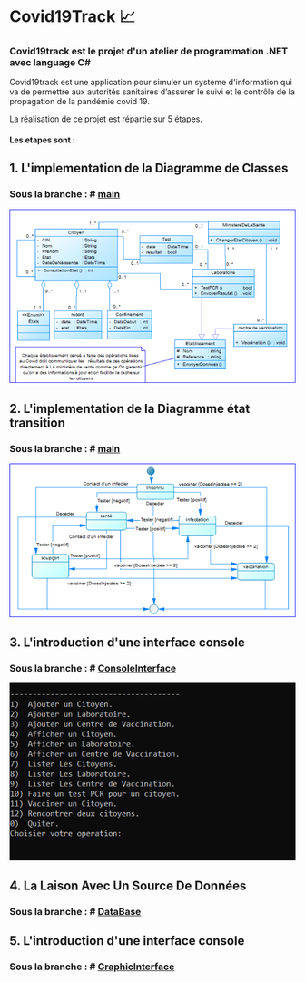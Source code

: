 # Covid19Track :chart_with_upwards_trend:

### Covid19track est le projet d'un atelier de programmation .NET avec language C#

Covid19track est une application pour simuler un système d'information qui va de permettre aux autorités sanitaires d’assurer le suivi et le contrôle de la propagation de la pandémie covid 19.

La réalisation de ce projet est répartie sur 5 étapes.



#### Les etapes sont :

## 1. L'implementation de la Diagramme de Classes
### Sous la branche : # [main](https://github.com/abderrazzaq-laanoui/Covid19Track/tree/main)

![Diagramme de Classes](/assets/DC.png)

## 2. L'implementation de la Diagramme état transition
### Sous la branche : # [main](https://github.com/abderrazzaq-laanoui/Covid19Track/tree/main)

![Diagramme état transition](/assets/DET.png)



## 3. L'introduction d'une interface console
### Sous la branche : # [ConsoleInterface](https://github.com/abderrazzaq-laanoui/Covid19Track/tree/ConsoleInterface)

![Diagramme état transition](/assets/Console.png)



## 4. La Laison Avec Un Source De Données
### Sous la branche : # [DataBase](https://github.com/abderrazzaq-laanoui/Covid19Track/tree/DataBase)



## 5. L'introduction d'une interface console
### Sous la branche : # [GraphicInterface]()
